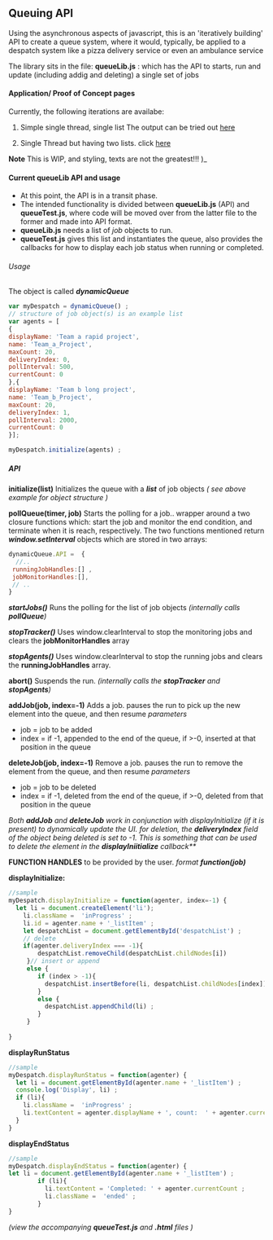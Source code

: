 ## Queuing API
Using the asynchronous aspects of javascript, this is an 'iteratively building' API to create a queue system, where it would, typically, be applied to a despatch system like a pizza delivery service or even an ambulance service

The library sits in the file:
**queueLib.js** : which has the API to starts, run and update (including addig and deleting) a single set of jobs


#### Application/ Proof of Concept pages 
Currently, the following iterations are availabe:

1. Simple single thread, single list The output can be tried out   [here](http://www.use-my-software.com/myapp/newJS/queueTest.html)

2. Single Thread but having two lists. click [here](http://www.use-my-software.com/myapp/newJS/singleQueueTest.html)

**Note** This is WIP, and styling, texts are not the greatest!!!
)_
#### Current queueLib API and usage
* At this point, the API is in a transit phase. 
* The intended functionality is divided between **queueLib.js** (API) and **queueTest.js**, where code will be moved over from the latter file to the former and made into API format. 
* **queueLib.js** needs a list of *job* objects to run.  
* **queueTest.js** gives this list and instantiates the queue, also provides the callbacks for how to display each job status when running or completed.

###### Usage 
  The object is called ***dynamicQueue*** 
  ~~~~ Javascript 
  var myDespatch = dynamicQueue() ;
  // structure of job object(s) is an example list
  var agents = [
  {
 displayName: 'Team a rapid project',
 name: 'Team_a_Project',
 maxCount: 20,
 deliveryIndex: 0,
 pollInterval: 500,  
 currentCount: 0 
},{
  displayName: 'Team b long project',
 name: 'Team_b_Project',
 maxCount: 20,
 deliveryIndex: 1,
 pollInterval: 2000,
 currentCount: 0 
}];

myDespatch.initialize(agents) ;
  ~~~~

##### API  
**initialize(list)** 
Initializes the queue with a _**list**_ of job objects *( see above example for object structure )*

**pollQueue(timer, job)** 
Starts the polling for a job.. wrapper around a two closure functions which:  start the job and monitor the end condition,  and terminate when it is reach, respectively.
The two functions mentioned return _**window.setInterval**_ objects which are stored in two arrays: 
~~~~ Javascript 
dynamicQueue.API =  { 
  //..
 runningJobHandles:[] ,
 jobMonitorHandles:[],
 // ..
}
 ~~~~
***startJobs()*** 
Runs the polling for the list of job objects *(internally calls **pollQueue**)*

***stopTracker()*** 
Uses window.clearInterval to stop the monitoring jobs and clears the **jobMonitorHandles** array

***stopAgents()*** 
Uses window.clearInterval to stop the running jobs and clears the **runningJobHandles** array.

**abort()** 
Suspends the run. *(internally calls the **stopTracker** and **stopAgents**)*

**addJob(job, index=-1)** 
Adds a job. pauses the run to pick up the new element into the queue, and then resume
_*parameters*_
* job = job to be added
* index = if -1, appended to the end of the queue, if >-0, inserted at that position in the queue

**deleteJob(job, index=-1)** 
 Remove a job. pauses the run to remove the element from the queue, and then resume
_*parameters*_
* job = job to be deleted
* index = if -1, deleted from the end of the queue, if >-0, deleted from that position in the queue

_Both **addJob** and **deleteJob** work in conjunction with displayInitialize (if it is present) to dynamically update the UI. 
for deletion, the _**deliveryIndex**_ field of the object being deleted is set to -1. 
This is something that can be used to delete the element in the _**displayIniitialize**_ callback**_


**FUNCTION HANDLES**  to be provided by the user. _format **function(job)**_

**displayInitialize:** 
~~~~ Javascript
//sample
myDespatch.displayInitialize = function(agenter, index=-1) {
  let li = document.createElement('li');
    li.className =  'inProgress' ;
    li.id = agenter.name + '_listItem' ;
    let despatchList = document.getElementById('despatchList') ;
    // delete 
    if(agenter.deliveryIndex === -1){
        despatchList.removeChild(despatchList.childNodes[i])
     }// insert or append
     else {
        if (index > -1){
          despatchList.insertBefore(li, despatchList.childNodes[index]); 
        }
        else {
          despatchList.appendChild(li) ;
        }
     }
    
}
~~~~
**displayRunStatus**
~~~~ Javascript
//sample
myDespatch.displayRunStatus = function(agenter) {
  let li = document.getElementById(agenter.name + '_listItem') ;
  console.log('Display', li) ;
  if (li){
    li.className =  'inProgress' ;
    li.textContent = agenter.displayName + ', count:  ' + agenter.currentCount + '/' + agenter.maxCount + ', polling: ' + agenter.pollInterval;
  }
}
~~~~
**displayEndStatus**
~~~~ Javascript
//sample
myDespatch.displayEndStatus = function(agenter) {
let li = document.getElementById(agenter.name + '_listItem') ;
        if (li){
          li.textContent = 'Completed: ' + agenter.currentCount ;
          li.className =  'ended' ;
        }
}
~~~~
  *(view the accompanying **queueTest.js** and **.html** files )*
